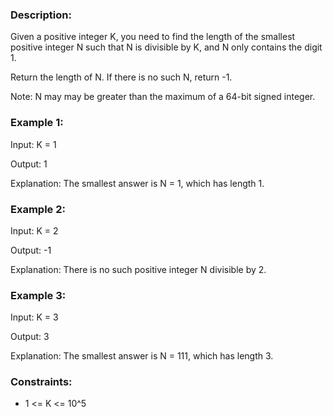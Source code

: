 ### Description:

Given a positive integer K, you need to find the length of the smallest positive integer N such that N is divisible by K, and N only contains the digit 1.

Return the length of N. If there is no such N, return -1.

Note: N may may be greater than the maximum of a 64-bit signed integer.
 


### Example 1:
Input: K = 1

Output: 1

Explanation: The smallest answer is N = 1, which has length 1.

### Example 2:

Input: K = 2

Output: -1

Explanation: There is no such positive integer N divisible by 2.

### Example 3:

Input: K = 3

Output: 3

Explanation: The smallest answer is N = 111, which has length 3.



### Constraints:
- 1 <= K <= 10^5